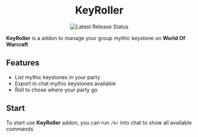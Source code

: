 <div align="center">

# KeyRoller

![Latest Release Status](https://github.com/qqMelon/Keyroller/actions/workflows/release/badge.svg)

</div>

**KeyRoller** is a addon to manage your group mythic keystone on **World Of Warcraft**

## Features

* List mythic keystones in your party
* Export in chat mythic keystones available
* Roll to chose where your party go

## Start

To start use **KeyRoller** addon, you can run `/kr` into chat to show all available commands
